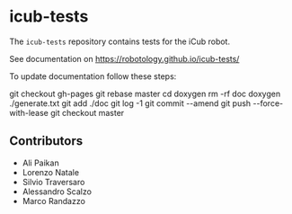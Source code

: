 icub-tests
==========
The `icub-tests` repository contains tests for the iCub robot.

See documentation on https://robotology.github.io/icub-tests/

To update documentation follow these steps:

 git checkout gh-pages
 git rebase master
 cd doxygen
 rm -rf doc
 doxygen ./generate.txt
 git add ./doc
 git log -1
 git commit --amend
 git push --force-with-lease
 git checkout master

## Contributors

* Ali Paikan 
* Lorenzo Natale
* Silvio Traversaro
* Alessandro Scalzo
* Marco Randazzo

